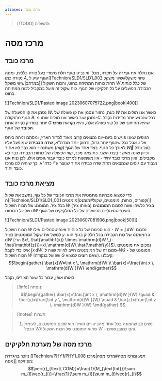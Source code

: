 ```yaml
---
aliases: מרכז מסה
---
```


>[!TODO] להשלים: 
 >

# מרכז מסה

## מרכז כובד
נביט בגוף תלת מימדי בעל צורה כללית, ומסה $m$. אם נתלה את גוף זה על תקרה, מכל נקודה כמו $A$, הגוף יגיע ל[[Technion/SLD1/SLD1_002 שיווי משקל#שיווי משקל במרחב|שיווי משקל]] תחת כוחות המתיחה בחוט, והכוח השקול $W$ של *כלל כוחות הכבידה* הפועלים על כל חלקיקיו של הגוף. כוח שקול זה פועל במקביל לכוח המתיחה בחוט.

![[Technion/SLD1/Pasted image 20230607075722.png|book|400]]

נסמן את קו הפעולה של $W$. כעת, נחזור ונסמן את קו פעולה של $W$ כאשר אנו תולים את הגוף מהנקודה $B$. נסמן שוב כאשר אנו תולים אותו מ-$C$. ככל שנבצע יותר מדידות נקבל יותר במדויק נקודה אחת $G$ שהיא החיתוך של כל קווי פעולה אלה, והיא נקראת **מרכז הכובד** של הגוף.

הגופים שאנו פוגשים ביום-יום נמצאים קרוב מאוד לכדור הארץ, ומסתם זניחה ביחס אליו. אבל ככל שהגוף יותר גדול, ורחוק יותר מכדה"א, **שדה הכבידה** שמופעל עליו משתנה - הוא כבר לא אחיד ($mg$) לאורך כל הגוף. בצד אחד של הגוף $\vec{W}$ בעל גודל וכיוון שונה מאשר בצדו השני.
כתוצאה מכך, קווי הפעולה של כוחות הכבידה כבר לא מקבילים, ואין מרכז כובד יחיד - אין משמעות למרכז כובד עבור גופים אילו. לכן נניח אנו נעבוד עם גופים שנמצאים תחת שדה כבידה אחיד שנוצר ע"י כדה"א, כך שיהיה לנו מרכז כובד יחיד.

## מציאת מרכז כובד
כדי למצוא מבחינה מתמטית את מרכז הכובד של כל גוף, נחשב את שקול ה[[Technion/SLD1/SLD1_001 וקטורים, כוחות, מומנטים, שקול#מומנט|מומנטים]] בכל ציר. המומנט של הכוח השקול $W$ בציר כלשהו שווה לסכום המומנטים (באותו ציר) של *כל* הכוחות $\mathrm{d}W$ האינפיטסימליים הפועלים על כל החלקיקים של הגוף.

![[Technion/SLD1/Pasted image 20230607081906.png|book|500]]

הכוח השקול $W$ הוא סכימה של כל כוחות אינפיטסמליים אילו - $W=\int  \, \mathrm{d}W$. נסכום למשל את שקול המומנטים בציר $y$. המומנט של כוח הכבידה בכל חלקיק בגוף הוא $x\,\mathrm{d}W$ (הרי $x\, \hat{\mathbf{x}} \times \mathrm{d}W \,(-\hat{\mathbf{z}})=x\,\mathrm{d}W\,\hat{\mathbf{y}}$).
נסכום את מומנטים אילו כדי לקבל $\int x \, \mathrm{d}W$. סכום זה של המומנטים חייב להיות שווה ל-$W\bar{x}$ - המומנט של הכוח השקול $W$ (שפועל בנקודה $G$ שאנו רוצים למצוא). קיבלנו:
$$\begin{gather}
\bar{x}W=\int x \, \mathrm{d}W \\
\bar{x}=\frac{\int x \, \mathrm{d}W }{W} 
\end{gather}$$

באותו אופן, עבור כל שאר הצירים, נקבל:
>[!info] נוסחה: 
>$$\begin{gather}
\bar{x}=\frac{\int x \, \mathrm{d}W }{W} \quad & \bar{y}=\frac{\int y \, \mathrm{d}W }{W} \quad &  \bar{z}=\frac{\int z \, \mathrm{d}W }{W}
\end{gather} $$

>[!notes] הערות: 
 >1. נשים לב שהמונה בכל אחד מהביטויים האילו הוא *סכום המומנטים*, לעומת הכפל $W\bar{x}$ שהוא המומנט של הכוח השקול $W$ - והם כמובן שווים.

## מרכז מסה של מערכת חלקיקים

ניזכר בהגדרת [[Technion/PHY1/PHY1_008 תנע ומרכז מסה#מרכז מסה|מרכז מסה]] מפיזיקה:
$$\vec{r}_{\text{ COM}}=\frac{1}{M_{\text{tot}}}\sum m_{i}\vec{r_{i}}=\frac{1}{\sum  m_{i}}\sum  m_{i}\vec{r}_{i}$$


